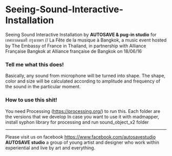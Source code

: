 # Seeing-Sound-Interactive-Installation
Seeing Sound Interactive Installation by **AUTOSAVE & pug-in studio** for เทศกาลดนตรี กรุงเทพฯ // La Fête de la musique à Bangkok, a music event hosted by The Embassy of France in Thailand, in partnership with Alliance Française Bangkok at Alliance française de Bangkok on 18/06/16
 


### Tell me what this does!
Basically, any sound from microphone will be turned into shape. The shape, color and size will be calculated according to amplitude and frequency of the sound in the particular moment.

### How to use this shit!
You need Processing (https://processing.org/) to run this. Each folder are the versions that we develop
In case you want to use it with madmapper, install syphon library for processing and run sound_object_x2 folder 



___

 Please visit us on facebook https://www.facebook.com/autosavestudio
 **AUTOSAVE studio** a group of young artist and designer who work within experiential and live by art and everything.
 
